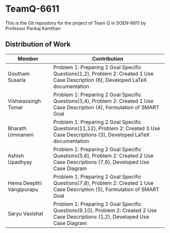 # TeamQ-6611
This is the Git repository for the project of Team Q in SOEN-6611 by Professor Pankaj Kamthan

## Distribution of Work

| Member | Contribution |
|----------|----------|
| Goutham Susarla | Problem 1: Preparing 2 Goal Specific Questions(1,2), Problem 2: Created 1 Use Case Description (6), Developed LaTeX documentation |
| Vishwassingh Tomar | Problem 1: Preparing 2 Goal Specific Questions(3,4), Problem 2: Created 1 Use Case Description (4), Formulation of SMART Goal |
| Bharath Ummaneni |  Problem 1: Preparing 2 Goal Specific Questions(11,12), Problem 2: Created 3 Use Case Descriptions (3), Developed LaTeX documentation |
| Ashish Upadhyay | Problem 1: Preparing 2 Goal Specific Questions(5,6), Problem 2: Created 2 Use Case Descriptions (7,8), Developed Use Case Diagram |
| Hema Deepthi Vangipurapu | Problem 1: Preparing 2 Goal Specific Questions(7,8), Problem 2: Created 1 Use Case Description (5), Formulation of SMART Goal |
| Saryu Vasishat | Problem 1: Preparing 2 Goal Specific Questions(9,10), Problem 2: Created 2 Use Case Descriptions (1,2), Developed Use Case Diagram |
